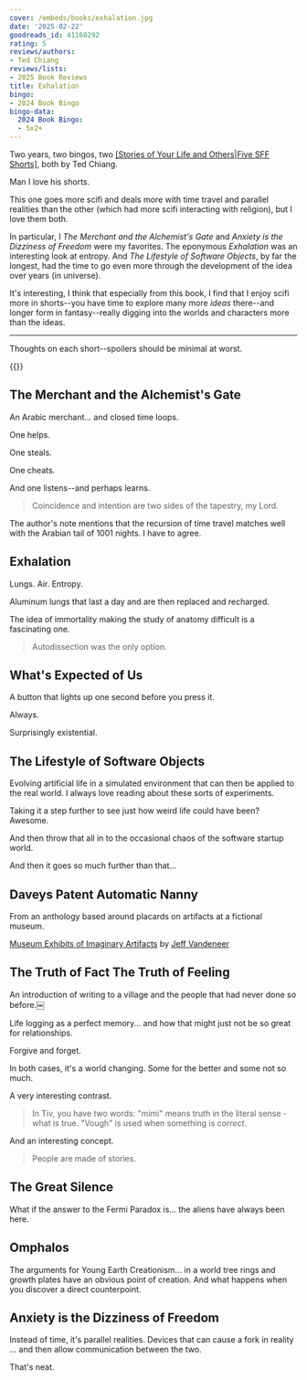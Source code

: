 ```yaml
---
cover: /embeds/books/exhalation.jpg
date: '2025-02-22'
goodreads_id: 41160292
rating: 5
reviews/authors:
- Ted Chiang
reviews/lists:
- 2025 Book Reviews
title: Exhalation
bingo:
- 2024 Book Bingo
bingo-data:
  2024 Book Bingo:
  - 5x2+
---
```

Two years, two bingos, two [[Stories of Your Life and Others|Five SFF Shorts]](), both by Ted Chiang. 

Man I love his shorts. 

This one goes more scifi and deals more with time travel and parallel realities than the other (which had more scifi interacting with religion), but I love them both. 

In particular, I *The Merchant and the Alchemist's Gate* and *Anxiety is the Dizziness of Freedom* were my favorites. The eponymous *Exhalation* was an interesting look at entropy. And *The Lifestyle of Software Objects*, by far the longest, had the time to go even more through the development of the idea over years (in universe).

It's interesting, I think that especially from this book, I find that I enjoy scifi more in shorts--you have time to explore many more *ideas* there--and longer form in fantasy--really digging into the worlds and characters more than the ideas. 

<!--more-->

- - -

Thoughts on each short--spoilers should be minimal at worst. 

{{<toc>}}

## The Merchant and the Alchemist's Gate 

An Arabic merchant... and closed time loops. 

One helps. 

One steals. 

One cheats. 

And one listens--and perhaps learns. 

> Coincidence and intention are two sides of the tapestry, my Lord. 

The author's note mentions that the recursion of time travel matches well with the Arabian tail of 1001 nights. I have to agree.

## Exhalation

Lungs. Air. Entropy. 

Aluminum lungs that last a day and are then replaced and recharged. 

The idea of immortality making the study of anatomy difficult is a fascinating one. 

> Autodissection was the only option. 

## What's Expected of Us

A button that lights up one second before you press it.

Always.

Surprisingly existential.

## The Lifestyle of Software Objects

Evolving artificial life in a simulated environment that can then be applied to the real world. I always love reading about these sorts of experiments.

Taking it a step further to see just how weird life could have been? Awesome.

And then throw that all in to the occasional chaos of the software startup world. 

And then it goes so much further than that...

## Daveys Patent Automatic Nanny

From an anthology based around placards on artifacts at a fictional museum. 

[Museum Exhibits of Imaginary Artifacts]() by [Jeff Vandeneer]()

## The Truth of Fact The Truth of Feeling

An introduction of writing to a village and the people that had never done so before.￼

Life logging as a perfect memory... and how that might just not be so great for relationships. 

Forgive and forget. 

In both cases, it's a world changing. Some for the better and some not so much.

A very interesting contrast. 

> In Tiv, you have two words: "mimi" means truth in the literal sense - what is true. "Vough" is used when something is *correct*.

And an interesting concept. 

> People are made of stories.

## The Great Silence 

What if the answer to the Fermi Paradox is... the aliens have always been here. 

## Omphalos

The arguments for Young Earth Creationism... in a world tree rings and growth plates have an obvious point of creation. And what happens when you discover a direct counterpoint. 

## Anxiety is the Dizziness of Freedom

Instead of time, it's parallel realities. Devices that can cause a fork in reality ... and then allow communication between the two. 

That's neat. 